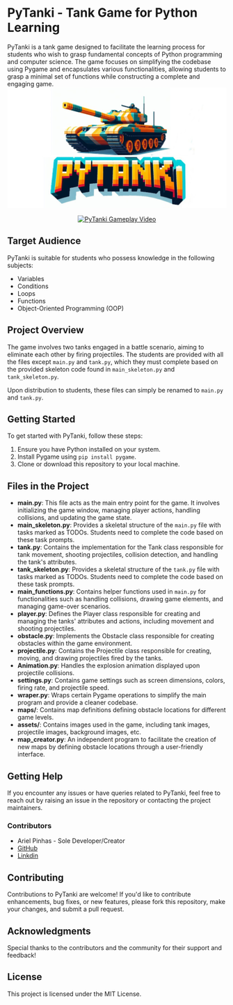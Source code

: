# PyTanki - Tank Game for Python Learning

PyTanki is a tank game designed to facilitate the learning process for students who wish to grasp fundamental concepts of Python programming and computer science. The game focuses on simplifying the codebase using Pygame and encapsulates various functionalities, allowing students to grasp a minimal set of functions while constructing a complete and engaging game.
![pytanki logo](https://github.com/ariel-pi/pytanki/blob/main/pytanki_logo.jpg?raw=true)
<div align="center">
  <a href="https://www.youtube.com/watch?v=TeQ8oLpG4fU">
    <img src="https://img.youtube.com/vi/TeQ8oLpG4fU/0.jpg" alt="PyTanki Gameplay Video" />
  </a>
</div>




## Target Audience

PyTanki is suitable for students who possess knowledge in the following subjects:
- Variables
- Conditions
- Loops
- Functions
- Object-Oriented Programming (OOP)

## Project Overview

The game involves two tanks engaged in a battle scenario, aiming to eliminate each other by firing projectiles. The students are provided with all the files except `main.py` and `tank.py`, which they must complete based on the provided skeleton code found in `main_skeleton.py` and `tank_skeleton.py`.

Upon distribution to students, these files can simply be renamed to `main.py` and `tank.py`.

## Getting Started

To get started with PyTanki, follow these steps:
1. Ensure you have Python installed on your system.
2. Install Pygame using `pip install pygame`.
3. Clone or download this repository to your local machine.

## Files in the Project

- **main.py**: This file acts as the main entry point for the game. It involves initializing the game window, managing player actions, handling collisions, and updating the game state.
- **main_skeleton.py**: Provides a skeletal structure of the `main.py` file with tasks marked as TODOs. Students need to complete the code based on these task prompts.
- **tank.py**: Contains the implementation for the Tank class responsible for tank movement, shooting projectiles, collision detection, and handling the tank's attributes.
- **tank_skeleton.py**: Provides a skeletal structure of the `tank.py` file with tasks marked as TODOs. Students need to complete the code based on these task prompts.
- **main_functions.py**: Contains helper functions used in `main.py` for functionalities such as handling collisions, drawing game elements, and managing game-over scenarios.
- **player.py**: Defines the Player class responsible for creating and managing the tanks' attributes and actions, including movement and shooting projectiles.
- **obstacle.py**: Implements the Obstacle class responsible for creating obstacles within the game environment.
- **projectile.py**: Contains the Projectile class responsible for creating, moving, and drawing projectiles fired by the tanks.
- **Animation.py**: Handles the explosion animation displayed upon projectile collisions.
- **settings.py**: Contains game settings such as screen dimensions, colors, firing rate, and projectile speed.
- **wraper.py**: Wraps certain Pygame operations to simplify the main program and provide a cleaner codebase.
- **maps/**: Contains map definitions defining obstacle locations for different game levels.
- **assets/**: Contains images used in the game, including tank images, projectile images, background images, etc.
- **map_creator.py**: An independent program to facilitate the creation of new maps by defining obstacle locations through a user-friendly interface.

## Getting Help

If you encounter any issues or have queries related to PyTanki, feel free to reach out by raising an issue in the repository or contacting the project maintainers.

### Contributors

- Ariel Pinhas - Sole Developer/Creator
- [GitHub](https://github.com/ariel-pi)
- [Linkdin](http://www.linkedin.com/in/ariel-pinhas)


## Contributing

Contributions to PyTanki are welcome! If you'd like to contribute enhancements, bug fixes, or new features, please fork this repository, make your changes, and submit a pull request.

## Acknowledgments

Special thanks to the contributors and the community for their support and feedback!

## License

This project is licensed under the MIT License.
